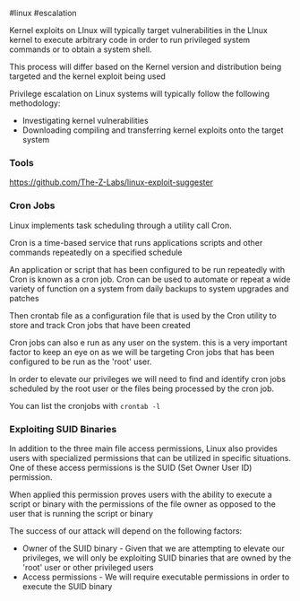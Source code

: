 #linux 
#escalation 

Kernel exploits on LInux will typically target vulnerabilities in the LInux kernel to execute arbitrary code in order to run privileged system commands or to obtain a system shell.

This process will differ based on the Kernel version and distribution being targeted and the kernel exploit being used

Privilege escalation on Linux systems will typically follow the following methodology:
- Investigating kernel vulnerabilities
- Downloading compiling and transferring kernel exploits onto the target system

### Tools
https://github.com/The-Z-Labs/linux-exploit-suggester

### Cron Jobs

Linux implements task scheduling through a utility call Cron.

Cron is a time-based service that runs applications scripts and other commands repeatedly on a specified schedule

An application or script that has been configured to be run repeatedly with Cron is known as a cron job. Cron can be used to automate or repeat a wide variety of function on a system from daily backups to system upgrades and patches

Then crontab file as a configuration file that is used by the Cron utility to store and track Cron jobs that have been created

Cron jobs can also e run as any user on the system. this is a very important factor to keep an eye on as we will be targeting Cron jobs that has been configured to be run as the 'root' user.

In order to elevate our privileges we will need to find and identify cron jobs scheduled by the root user or the files being processed by the cron job.

You can list the cronjobs with `crontab -l`

### Exploiting SUID Binaries

In addition to the three main file access permissions, Linux also provides users with specialized permissions that can be utilized in specific situations. One of these access permissions is the SUID (Set Owner User ID) permission.

When applied this permission proves users with the ability to execute a script or binary with the permissions of the file owner as opposed to the user that is running the script or binary

The success of our attack will depend on the following factors: 
- Owner of the SUID binary - Given that we are attempting to elevate our privileges, we will only be exploiting SUID binaries that are owned by the 'root' user or other privileged users
- Access permissions - We will require executable permissions in order to execute the SUID binary
